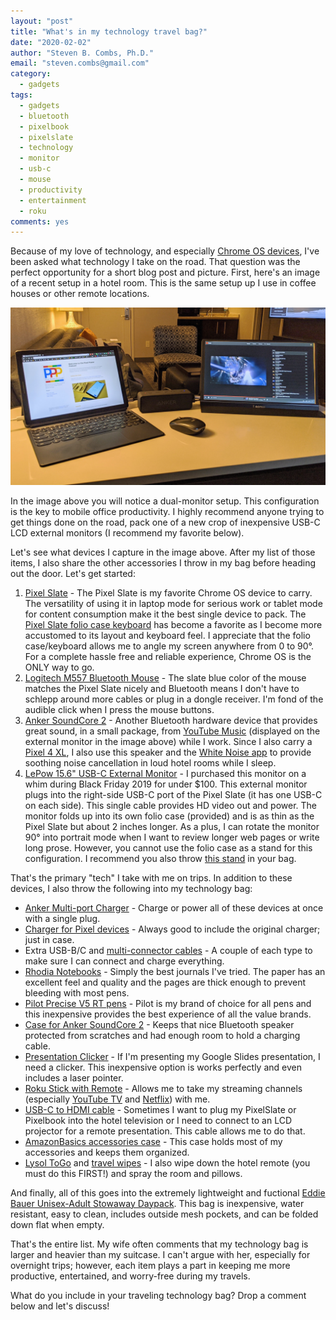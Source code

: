 ```yaml
---
layout: "post"
title: "What's in my technology travel bag?"
date: "2020-02-02"
author: "Steven B. Combs, Ph.D."
email: "steven.combs@gmail.com"
category:
  - gadgets
tags:
  - gadgets
  - bluetooth
  - pixelbook
  - pixelslate
  - technology
  - monitor
  - usb-c
  - mouse
  - productivity
  - entertainment
  - roku
comments: yes
---
```


Because of my love of technology, and especially [Chrome OS devices](https://www.pixelpowerpodcast.com), I've been asked what technology I take on the road. That question was the perfect opportunity for a short blog post and picture. First, here's an image of a recent setup in a hotel room. This is the same setup up I use in coffee houses or other remote locations.

![My mobile setup](/images/posts/2020-02-02-slate-traveling-office.jpg)

In the image above you will notice a dual-monitor setup. This configuration is the key to mobile office productivity. I highly recommend anyone trying to get things done on the road, pack one of a new crop of inexpensive USB-C LCD external monitors (I recommend my favorite below).

Let's see what devices I capture in the image above. After my list of those items, I also share the other accessories I throw in my bag before heading out the door. Let's get started:

1. [Pixel Slate](https://amzn.to/36nZRws) - The Pixel Slate is my favorite Chrome OS device to carry. The versatility of using it in laptop mode for serious work or tablet mode for content consumption make it the best single device to pack. The [Pixel Slate folio case keyboard](https://amzn.to/31jNOPP) has become a favorite as I become more accustomed to its layout and keyboard feel. I appreciate that the folio case/keyboard allows me to angle my screen anywhere from 0 to 90°. For a complete hassle free and reliable experience, Chrome OS is the ONLY way to go.
2. [Logitech M557 Bluetooth Mouse](https://amzn.to/2RmD6Vx) - The slate blue color of the mouse matches the Pixel Slate nicely and Bluetooth means I don't have to schlepp around more cables or plug in a dongle receiver. I'm fond of the audible click when I press the mouse buttons.
3. [Anker SoundCore 2](https://amzn.to/2GnOHxo) - Another Bluetooth hardware device that provides great sound, in a small package, from [YouTube Music](https://music.youtube.com) (displayed on the external monitor in the image above) while I work. Since I also carry a [Pixel 4 XL](https://amzn.to/3b4eysb), I also use this speaker and the [White Noise app](https://play.google.com/store/apps/details?id=com.tmsoft.whitenoise.full&hl=en_US) to provide soothing noise cancellation in loud hotel rooms while I sleep.
4. [LePow 15.6" USB-C External Monitor](https://amzn.to/37rcKam) - I purchased this monitor on a whim during Black Friday 2019 for under $100. This external monitor plugs into the right-side USB-C port of the Pixel Slate (it has one USB-C on each side). This single cable provides HD video out and power. The monitor folds up into its own folio case (provided) and is as thin as the Pixel Slate but about 2 inches longer. As a plus, I can rotate the monitor 90° into portrait mode when I want to review longer web pages or write long prose. However, you cannot use the folio case as a stand for this configuration. I recommend you also throw [this stand](https://amzn.to/2RPvsmE) in your bag.

That's the primary "tech" I take with me on trips. In addition to these devices, I also throw the following into my technology bag:

* [Anker Multi-port Charger](https://amzn.to/3b6SvRy) - Charge or power all of these devices at once with a single plug.
* [Charger for Pixel devices](https://amzn.to/3b7PZue) - Always good to include the original charger; just in case.
* Extra USB-B/C and [multi-connector cables](https://amzn.to/2uUFR7G) - A couple of each type to make sure I can connect and charge everything.
* [Rhodia Notebooks](https://amzn.to/38ZXxgY) - Simply the best journals I've tried. The paper has an excellent feel and quality and the pages are thick enough to prevent bleeding with most pens.
* [Pilot Precise V5 RT pens](https://amzn.to/2UkuZe6) - Pilot is my brand of choice for all pens and this inexpensive provides the best experience of all the value brands.
* [Case for Anker SoundCore 2](https://amzn.to/38XdSTq) - Keeps that nice Bluetooth speaker protected from scratches and had enough room to hold a charging cable.
* [Presentation Clicker](https://amzn.to/37VulaE) - If I'm presenting my Google Slides presentation, I need a clicker. This inexpensive option is works perfectly and even includes a laser pointer.
* [Roku Stick with Remote](https://amzn.to/2ROIFMG) - Allows me to take my streaming channels (especially [YouTube TV](https://tv.youtube.com) and [Netflix](https://www.netflix.com)) with me.
* [USB-C to HDMI cable](https://amzn.to/2RRa6FC) - Sometimes I want to plug my PixelSlate or Pixelbook into the hotel television or I need to connect to an LCD projector for a remote presentation. This cable allows me to do that.
* [AmazonBasics accessories case](https://amzn.to/2GZwIxD) - This case holds most of my accessories and keeps them organized.
* [Lysol ToGo](https://amzn.to/2SfOVw5) and [travel wipes](https://amzn.to/3b4j89R) - I also wipe down the hotel remote (you must do this FIRST!) and spray the room and pillows.

And finally, all of this goes into the extremely lightweight and fuctional [Eddie Bauer Unisex-Adult Stowaway Daypack](https://amzn.to/2Oo4Abn). This bag is inexpensive, water resistant, easy to clean, includes outside mesh pockets, and can be folded down flat when empty.

That's the entire list. My wife often comments that my technology bag is larger and heavier than my suitcase. I can't argue with her, especially for overnight trips; however, each item plays a part in keeping me more productive, entertained, and worry-free during my travels.

What do you include in your traveling technology bag? Drop a comment below and let's discuss!
